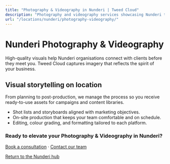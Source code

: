 ```yaml
---
title: "Photography & Videography in Nunderi | Tweed Cloud"
description: "Photography and videography services showcasing Nunderi teams, products, and places."
url: "/locations/nunderi/photography-videography/"
---
```


# Nunderi Photography & Videography

High-quality visuals help Nunderi organisations connect with clients before they meet you. Tweed Cloud captures imagery that reflects the spirit of your business.

## Visual storytelling on location

From planning to post-production, we manage the process so you receive ready-to-use assets for campaigns and content libraries.

- Shot lists and storyboards aligned with marketing objectives.
- On-site production that keeps your team comfortable and on schedule.
- Editing, colour grading, and formatting tailored to each platform.

### Ready to elevate your Photography & Videography in Nunderi?

[Book a consultation](/consultation/) · [Contact our team](/contact/)

[Return to the Nunderi hub](/locations/nunderi/)

